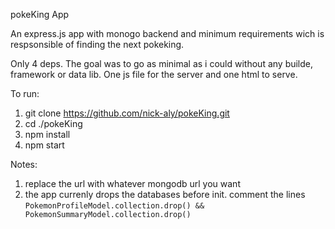 ﻿pokeKing App

An express.js app with monogo backend and minimum requirements wich is respsonsible of finding the next pokeking. 

Only 4 deps. The goal was to go as minimal as i could without any builde, framework or data lib. One js file for the server and one html to serve.

To run:

1. git clone https://github.com/nick-aly/pokeKing.git
2. cd ./pokeKing
3. npm install
4. npm start

Notes:

1. replace the url with whatever mongodb url you want
2. the app currenly drops the databases before init. comment the lines
   <code>PokemonProfileModel.collection.drop() &&  PokemonSummaryModel.collection.drop()</code>
           

